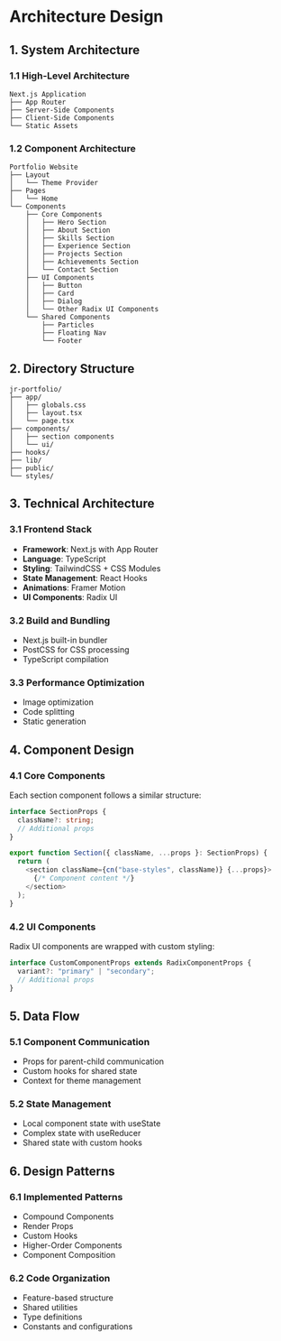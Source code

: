 # Architecture Design

## 1. System Architecture

### 1.1 High-Level Architecture
```
Next.js Application
├── App Router
├── Server-Side Components
├── Client-Side Components
└── Static Assets
```

### 1.2 Component Architecture
```
Portfolio Website
├── Layout
│   └── Theme Provider
├── Pages
│   └── Home
└── Components
    ├── Core Components
    │   ├── Hero Section
    │   ├── About Section
    │   ├── Skills Section
    │   ├── Experience Section
    │   ├── Projects Section
    │   ├── Achievements Section
    │   └── Contact Section
    ├── UI Components
    │   ├── Button
    │   ├── Card
    │   ├── Dialog
    │   └── Other Radix UI Components
    └── Shared Components
        ├── Particles
        ├── Floating Nav
        └── Footer
```

## 2. Directory Structure
```
jr-portfolio/
├── app/
│   ├── globals.css
│   ├── layout.tsx
│   └── page.tsx
├── components/
│   ├── section components
│   └── ui/
├── hooks/
├── lib/
├── public/
└── styles/
```

## 3. Technical Architecture

### 3.1 Frontend Stack
- **Framework**: Next.js with App Router
- **Language**: TypeScript
- **Styling**: TailwindCSS + CSS Modules
- **State Management**: React Hooks
- **Animations**: Framer Motion
- **UI Components**: Radix UI

### 3.2 Build and Bundling
- Next.js built-in bundler
- PostCSS for CSS processing
- TypeScript compilation

### 3.3 Performance Optimization
- Image optimization
- Code splitting
- Static generation

## 4. Component Design

### 4.1 Core Components
Each section component follows a similar structure:
```typescript
interface SectionProps {
  className?: string;
  // Additional props
}

export function Section({ className, ...props }: SectionProps) {
  return (
    <section className={cn("base-styles", className)} {...props}>
      {/* Component content */}
    </section>
  );
}
```

### 4.2 UI Components
Radix UI components are wrapped with custom styling:
```typescript
interface CustomComponentProps extends RadixComponentProps {
  variant?: "primary" | "secondary";
  // Additional props
}
```

## 5. Data Flow

### 5.1 Component Communication
- Props for parent-child communication
- Custom hooks for shared state
- Context for theme management

### 5.2 State Management
- Local component state with useState
- Complex state with useReducer
- Shared state with custom hooks

## 6. Design Patterns

### 6.1 Implemented Patterns
- Compound Components
- Render Props
- Custom Hooks
- Higher-Order Components
- Component Composition

### 6.2 Code Organization
- Feature-based structure
- Shared utilities
- Type definitions
- Constants and configurations
